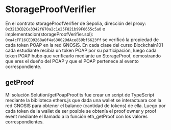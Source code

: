# StorageProofVerifier
En el contrato storageProofVerifier de Sepolia, dirección del proxy: `0x3213CB2Ce3342f670a2c1e25F821b99F0655c5a0` e implementacion(storageProofVerifier.sol): `0xa4cFF16CED9268a0f4a630029dAce859bf6623ff` se verificó la propiedad de cada token POAP en la red GNOSIS. En cada clase del curso Blockchain101 cada estudiante recibía un token POAP por su participación, luego cada token POAP hubo que verificarlo mediante un StorageProof, demostrando que eres el dueño del POAP y que el POAP pertenece al evento correspondiente. 
## getProof
Mi solución Solution/getPoapProof.ts fue crear un script de TypeScript mediante la biblioteca ethers.js que dada una wallet se interactuara con la red GNOSIS para obtener el balance (cantidad de tokens) de ella. Luego por cada token de la wallet de ser posible se obtenía el proof owner y proof event mediante el llamado a la función eth_getProof con los valores correspondientes.